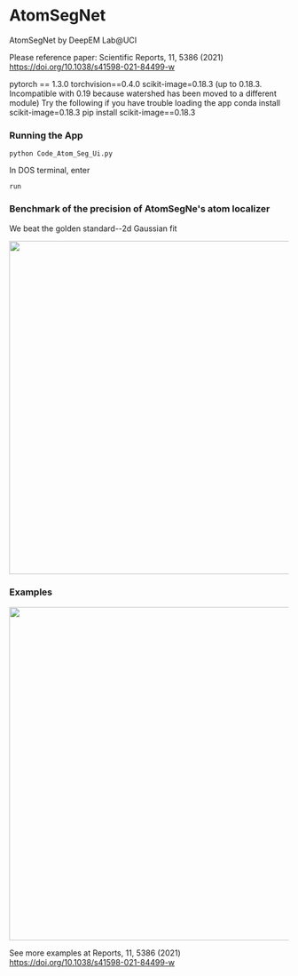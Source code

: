 # AtomSegNet
AtomSegNet by DeepEM Lab@UCI

Please reference paper:  Scientific Reports, 11, 5386 (2021)  https://doi.org/10.1038/s41598-021-84499-w 

pytorch == 1.3.0
torchvision==0.4.0
scikit-image=0.18.3 (up to 0.18.3. Incompatible with 0.19 because watershed has been moved to a different module)
Try the following if you have trouble loading the app
conda install scikit-image=0.18.3
pip install scikit-image==0.18.3

### Running the App
```
python Code_Atom_Seg_Ui.py
```
In DOS terminal, enter
```
run
```


### Benchmark of the precision of AtomSegNe's atom localizer

We beat the golden standard--2d Gaussian fit
<p align="left"><img src="test_img/tem13.png" width="600"\></p>


### Examples

<p align="left"><img src="test_img/03_afterimage_8nm_crp_four_panel_guassianMask.png" width="600"\></p>

See more examples at Reports, 11, 5386 (2021)  https://doi.org/10.1038/s41598-021-84499-w 
